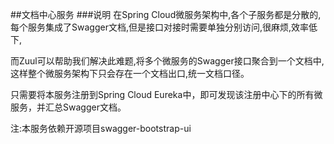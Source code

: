 ##文档中心服务
###说明
在Spring Cloud微服务架构中,各个子服务都是分散的,每个服务集成了Swagger文档,但是接口对接时需要单独分别访问,很麻烦,效率低下,

而Zuul可以帮助我们解决此难题,将多个微服务的Swagger接口聚合到一个文档中,这样整个微服务架构下只会存在一个文档出口,统一文档口径。

只需要将本服务注册到Spring Cloud Eureka中，即可发现该注册中心下的所有微服务，并汇总Swagger文档。

注:本服务依赖开源项目swagger-bootstrap-ui

